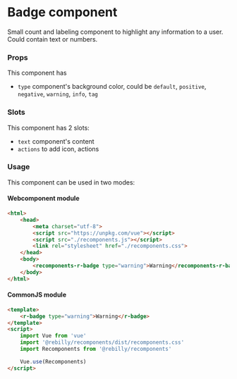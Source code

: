 # Badge component

Small count and labeling component to highlight any information to a user. Could contain text or numbers.

### Props

This component has 

* `type` component's background color, could be `default`, `positive`, `negative`, `warning`, `info`, `tag`

### Slots

This component has 2 slots:

* `text` component's content
* `actions` to add icon, actions

### Usage

This component can be used in two modes:

#### Webcomponent module

```html
<html>
    <head>
        <meta charset="utf-8">
        <script src="https://unpkg.com/vue"></script>
        <script src="./recomponents.js"></script>
        <link rel="stylesheet" href="./recomponents.css">
    </head>
    <body>
        <recomponents-r-badge type="warning">Warning</recomponents-r-badge>
    </body>
</html>
```

#### CommonJS module

```html
<template>
    <r-badge type="warning">Warning</r-badge>  
</template>
<script>
    import Vue from 'vue'
    import '@rebilly/recomponents/dist/recomponents.css'
    import Recomponents from '@rebilly/recomponents'

    Vue.use(Recomponents)
</script>
```
